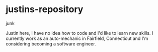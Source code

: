 # justins-repository
junk


Justin here, I have no idea how to code and I'd like to learn new skills. I currently work as an auto-mechanic in Fairfield, Connecticut and I'm considering becoming a software engineer.
